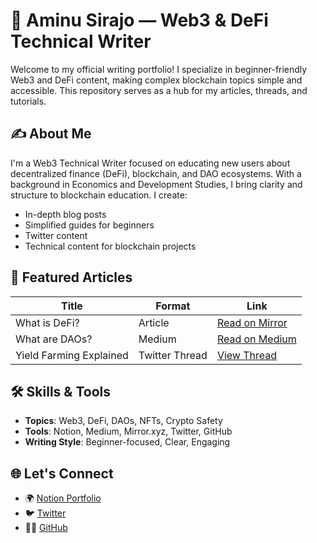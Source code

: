 # 🧠 Aminu Sirajo — Web3 & DeFi Technical Writer

Welcome to my official writing portfolio! I specialize in beginner-friendly Web3 and DeFi content, making complex blockchain topics simple and accessible. This repository serves as a hub for my articles, threads, and tutorials.

## ✍️ About Me

I'm a Web3 Technical Writer focused on educating new users about decentralized finance (DeFi), blockchain, and DAO ecosystems. With a background in Economics and Development Studies, I bring clarity and structure to blockchain education. I create:
- In-depth blog posts
- Simplified guides for beginners
- Twitter content
- Technical content for blockchain projects

## 📌 Featured Articles

| Title | Format | Link |
|-------|--------|------|
| What is DeFi? | Article | [Read on Mirror](https://mirror.xyz/your-link) |
| What are DAOs? | Medium | [Read on Medium](https://medium.com/@aminusirajo63/what-are-daos-written-by-aminu-sirajo-date-august-2025-69f1452db927) |
| Yield Farming Explained | Twitter Thread | [View Thread](https://twitter.com/@Alameenjr18) |

## 🛠 Skills & Tools

- **Topics**: Web3, DeFi, DAOs, NFTs, Crypto Safety
- **Tools**: Notion, Medium, Mirror.xyz, Twitter, GitHub
- **Writing Style**: Beginner-focused, Clear, Engaging

## 🌐 Let's Connect

- 🌍 [Notion Portfolio](https://www.notion.so/Aminu-sirajo-Web3-Defi-writer-23dd6786ea4580f29a3cd686f7502b21?source=copy_link)
- 🐦 [Twitter](https://twitter.com/@Alameenjr18)
- 🧑‍💻 [GitHub](https://github.com/Alameenjr18)
